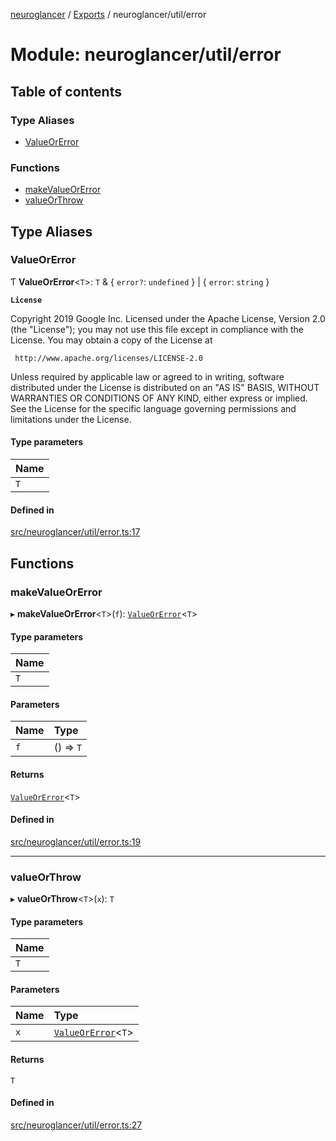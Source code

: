[neuroglancer](../README.md) / [Exports](../modules.md) / neuroglancer/util/error

# Module: neuroglancer/util/error

## Table of contents

### Type Aliases

- [ValueOrError](neuroglancer_util_error.md#valueorerror)

### Functions

- [makeValueOrError](neuroglancer_util_error.md#makevalueorerror)
- [valueOrThrow](neuroglancer_util_error.md#valueorthrow)

## Type Aliases

### ValueOrError

Ƭ **ValueOrError**<`T`\>: `T` & { `error?`: `undefined`  } \| { `error`: `string`  }

**`License`**

Copyright 2019 Google Inc.
Licensed under the Apache License, Version 2.0 (the "License");
you may not use this file except in compliance with the License.
You may obtain a copy of the License at

     http://www.apache.org/licenses/LICENSE-2.0

Unless required by applicable law or agreed to in writing, software
distributed under the License is distributed on an "AS IS" BASIS,
WITHOUT WARRANTIES OR CONDITIONS OF ANY KIND, either express or implied.
See the License for the specific language governing permissions and
limitations under the License.

#### Type parameters

| Name |
| :------ |
| `T` |

#### Defined in

[src/neuroglancer/util/error.ts:17](https://github.com/ActiveBrainAtlas2/neuroglancer/blob/91617476/src/neuroglancer/util/error.ts#L17)

## Functions

### makeValueOrError

▸ **makeValueOrError**<`T`\>(`f`): [`ValueOrError`](neuroglancer_util_error.md#valueorerror)<`T`\>

#### Type parameters

| Name |
| :------ |
| `T` |

#### Parameters

| Name | Type |
| :------ | :------ |
| `f` | () => `T` |

#### Returns

[`ValueOrError`](neuroglancer_util_error.md#valueorerror)<`T`\>

#### Defined in

[src/neuroglancer/util/error.ts:19](https://github.com/ActiveBrainAtlas2/neuroglancer/blob/91617476/src/neuroglancer/util/error.ts#L19)

___

### valueOrThrow

▸ **valueOrThrow**<`T`\>(`x`): `T`

#### Type parameters

| Name |
| :------ |
| `T` |

#### Parameters

| Name | Type |
| :------ | :------ |
| `x` | [`ValueOrError`](neuroglancer_util_error.md#valueorerror)<`T`\> |

#### Returns

`T`

#### Defined in

[src/neuroglancer/util/error.ts:27](https://github.com/ActiveBrainAtlas2/neuroglancer/blob/91617476/src/neuroglancer/util/error.ts#L27)
